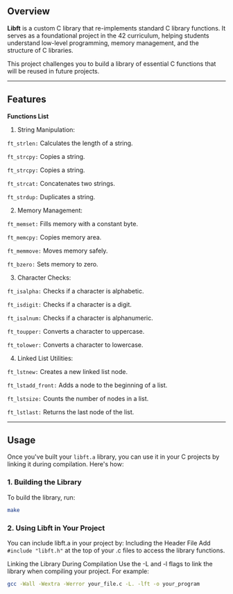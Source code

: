 ## Overview
**Libft** is a custom C library that re-implements standard C library functions. It serves as a foundational project in the 42 curriculum, helping students understand low-level programming, memory management, and the structure of C libraries.

This project challenges you to build a library of essential C functions that will be reused in future projects.

---

## Features

**Functions List**
1. String Manipulation:

`ft_strlen:` Calculates the length of a string.

`ft_strcpy:` Copies a string.

`ft_strcpy:` Copies a string.

`ft_strcat:` Concatenates two strings.

`ft_strdup:` Duplicates a string.


2. Memory Management:

`ft_memset:` Fills memory with a constant byte.

`ft_memcpy:` Copies memory area.

`ft_memmove:` Moves memory safely.

`ft_bzero:` Sets memory to zero.


3. Character Checks:

`ft_isalpha:` Checks if a character is alphabetic.

`ft_isdigit:` Checks if a character is a digit.

`ft_isalnum:` Checks if a character is alphanumeric.

`ft_toupper:` Converts a character to uppercase.

`ft_tolower:` Converts a character to lowercase.


4. Linked List Utilities:

`ft_lstnew:` Creates a new linked list node.

`ft_lstadd_front:` Adds a node to the beginning of a list.

`ft_lstsize:` Counts the number of nodes in a list.

`ft_lstlast:` Returns the last node of the list.

---

## Usage

Once you've built your `libft.a` library, you can use it in your C projects by linking it during compilation. Here's how:

### 1. **Building the Library**
To build the library, run:
```bash
make
```

### 2. **Using Libft in Your Project**
You can include libft.a in your project by:
Including the Header File
Add `#include "libft.h"` at the top of your .c files to access the library functions.

Linking the Library During Compilation
Use the -L and -l flags to link the library when compiling your project. For example:

```bash
gcc -Wall -Wextra -Werror your_file.c -L. -lft -o your_program
```